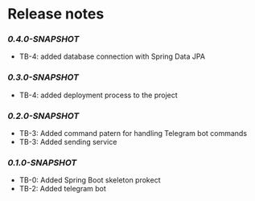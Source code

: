 #  Release notes

###  _0.4.0-SNAPSHOT_
- TB-4: added database connection with Spring Data JPA

###  _0.3.0-SNAPSHOT_
- TB-4: added deployment process to the project

###  _0.2.0-SNAPSHOT_
- TB-3: Added command patern for handling Telegram bot commands
- TB-3: Added sending service

###  _0.1.0-SNAPSHOT_
- TB-0: Added Spring Boot skeleton prokect
- TB-2: Added telegram bot



